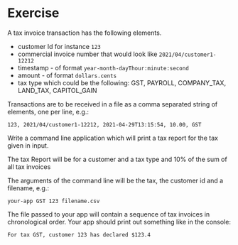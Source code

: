 # Exercise

A tax invoice transaction has the following elements.
- customer Id for instance `123`
- commercial invoice number that would look like `2021/04/customer1-12212` 
- timestamp - of format ```year-month-dayThour:minute:second```
- amount - of format ```dollars.cents```
- tax type which could be the following: GST, PAYROLL, COMPANY_TAX, LAND_TAX, CAPITOL_GAIN

Transactions are to be received in a file as a comma separated string of elements, one per line, e.g.:

```123, 2021/04/customer1-12212, 2021-04-29T13:15:54, 10.00, GST```

Write a command line application which will print a tax report for the tax given in input. 

The tax Report will be for a customer and a tax type and 10% of the sum of all tax invoices

The arguments of the command line will be the tax, the customer id and a filename, e.g.:

```your-app GST 123 filename.csv```

The file passed to your app will contain a sequence of tax invoices in chronological order.
Your app should print out something like in the console: 

```
For tax GST, customer 123 has declared $123.4
```

